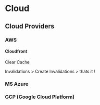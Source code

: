# Cloud

## Cloud Providers

### AWS

#### Cloudfront

Clear Cache

Invalidations > Create Invalidations > thats it !

### MS Azure

### GCP (Google Cloud Platform)